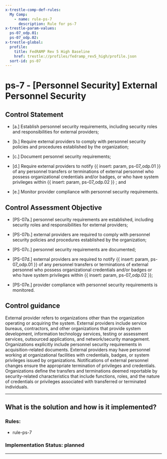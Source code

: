 ```yaml
---
x-trestle-comp-def-rules:
  My Comp:
    - name: rule-ps-7
      description: Rule for ps-7
x-trestle-param-values:
  ps-07_odp.01:
  ps-07_odp.02:
x-trestle-global:
  profile:
    title: FedRAMP Rev 5 High Baseline
    href: trestle://profiles/fedramp_rev5_high/profile.json
  sort-id: ps-07
---
```


# ps-7 - \[Personnel Security\] External Personnel Security

## Control Statement

- \[a.\] Establish personnel security requirements, including security roles and responsibilities for external providers;

- \[b.\] Require external providers to comply with personnel security policies and procedures established by the organization;

- \[c.\] Document personnel security requirements;

- \[d.\] Require external providers to notify {{ insert: param, ps-07_odp.01 }} of any personnel transfers or terminations of external personnel who possess organizational credentials and/or badges, or who have system privileges within {{ insert: param, ps-07_odp.02 }} ; and

- \[e.\] Monitor provider compliance with personnel security requirements.

## Control Assessment Objective

- \[PS-07a.\] personnel security requirements are established, including security roles and responsibilities for external providers;

- \[PS-07b.\] external providers are required to comply with personnel security policies and procedures established by the organization;

- \[PS-07c.\] personnel security requirements are documented;

- \[PS-07d.\] external providers are required to notify {{ insert: param, ps-07_odp.01 }} of any personnel transfers or terminations of external personnel who possess organizational credentials and/or badges or who have system privileges within {{ insert: param, ps-07_odp.02 }};

- \[PS-07e.\] provider compliance with personnel security requirements is monitored.

## Control guidance

External provider refers to organizations other than the organization operating or acquiring the system. External providers include service bureaus, contractors, and other organizations that provide system development, information technology services, testing or assessment services, outsourced applications, and network/security management. Organizations explicitly include personnel security requirements in acquisition-related documents. External providers may have personnel working at organizational facilities with credentials, badges, or system privileges issued by organizations. Notifications of external personnel changes ensure the appropriate termination of privileges and credentials. Organizations define the transfers and terminations deemed reportable by security-related characteristics that include functions, roles, and the nature of credentials or privileges associated with transferred or terminated individuals.

______________________________________________________________________

## What is the solution and how is it implemented?

<!-- For implementation status enter one of: implemented, partial, planned, alternative, not-applicable -->

<!-- Note that the list of rules under ### Rules: is read-only and changes will not be captured after assembly to JSON -->

<!-- Add control implementation description here for control: ps-7 -->

### Rules:

  - rule-ps-7

### Implementation Status: planned

______________________________________________________________________
